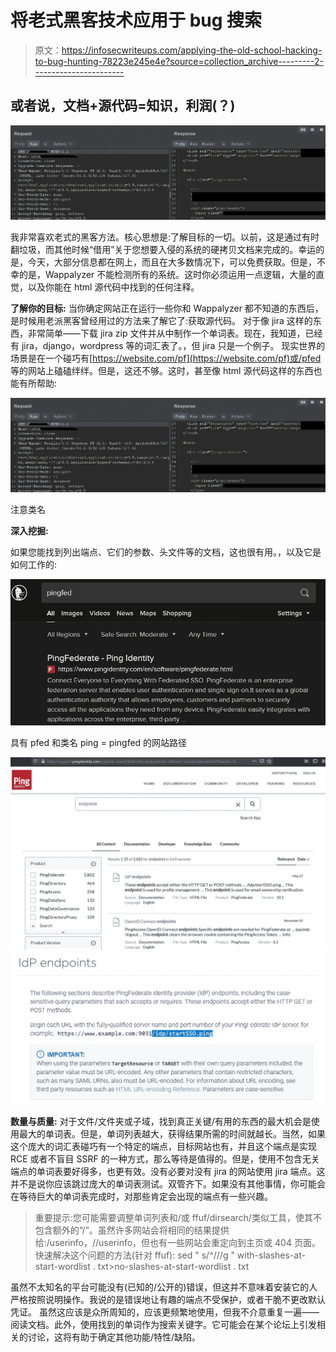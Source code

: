 # 将老式黑客技术应用于 bug 搜索

> 原文：<https://infosecwriteups.com/applying-the-old-school-hacking-to-bug-hunting-78223e245e4e?source=collection_archive---------2----------------------->

## 或者说，文档+源代码=知识，利润(？)

![](img/0f7caec0e78b9dc3e584f90ace05328e.png)

我非常喜欢老式的黑客方法。核心思想是:了解目标的一切。以前，这是通过有时翻垃圾，而其他时候“借用”关于您想要入侵的系统的硬拷贝文档来完成的。幸运的是，今天，大部分信息都在网上，而且在大多数情况下，可以免费获取。但是，不幸的是，Wappalyzer 不能检测所有的系统。这时你必须运用一点逻辑，大量的直觉，以及你能在 html 源代码中找到的任何注释。

**了解你的目标:** 当你确定网站正在运行一些你和 Wappalyzer 都不知道的东西后，是时候用老派黑客曾经用过的方法来了解它了:获取源代码。
对于像 jira 这样的东西，非常简单——下载 jira zip 文件并从中制作一个单词表。现在，我知道，已经有 jira，django，wordpress 等的词汇表了。，但 jira 只是一个例子。
现实世界的场景是在一个碰巧有[https://website.com/pf](https://website.com/pf)或/pfed 等的网站上磕磕绊绊。但是，这还不够。这时，甚至像 html 源代码这样的东西也能有所帮助:

![](img/0f7caec0e78b9dc3e584f90ace05328e.png)

注意类名

**深入挖掘:**

如果您能找到列出端点、它们的参数、头文件等的文档，这也很有用。，以及它是如何工作的:

![](img/665a357dcae398654cea62569e7a9927.png)

具有 pfed 和类名 ping = pingfed 的网站路径

![](img/427a2bf70d1651066b79924a308ec6ac.png)![](img/76b22d74f5c8e65de89d9f1b2e3b1597.png)

**数量与质量:** 对于文件/文件夹或子域，找到真正关键/有用的东西的最大机会是使用最大的单词表。但是，单词列表越大，获得结果所需的时间就越长。当然，如果这个庞大的词汇表碰巧有一个特定的端点，目标网站也有，并且这个端点是实现 RCE 或者不盲目 SSRF 的一种方式，那么等待是值得的。但是，使用不包含无关端点的单词表要好得多，也更有效。没有必要对没有 jira 的网站使用 jira 端点。这并不是说你应该跳过庞大的单词表测试。双管齐下。如果没有其他事情，你可能会在等待巨大的单词表完成时，对那些肯定会出现的端点有一些兴趣。

> 重要提示:您可能需要调整单词列表和/或 ffuf/dirsearch/类似工具，使其不包含额外的“/”。虽然许多网站会将相同的结果提供给:/userinfo，//userinfo，但也有一些网站会重定向到主页或 404 页面。
> 快速解决这个问题的方法(针对 ffuf):
> sed " s/^\///g " with-slashes-at-start-wordlist . txt>no-slashes-at-start-wordlist . txt

虽然不太知名的平台可能没有(已知的/公开的)错误，但这并不意味着安装它的人严格按照说明操作。我说的是错误地让有趣的端点不受保护，或者干脆不更改默认凭证。
虽然这应该是众所周知的，应该更频繁地使用，但我不介意重复一遍——阅读文档。此外，使用找到的单词作为搜索关键字。它可能会在某个论坛上引发相关的讨论，这将有助于确定其他功能/特性/缺陷。